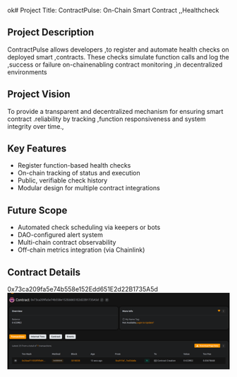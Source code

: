 ok# Project Title: ContractPulse: On-Chain Smart Contract ,,Healthcheck 

## Project Description

ContractPulse  allows developers ,to register and automate health checks on deployed smart ,contracts. These checks simulate function calls and log the  ,success or failure on-chainenabling contract monitoring ,in decentralized environments
 
## Project Vision 
 
To provide a transparent and decentralized mechanism for ensuring smart contract .reliability by tracking ,function responsiveness and system integrity over time.,

## Key Features

- Register function-based health checks
- On-chain tracking of status and execution
- Public, verifiable check history
- Modular design for multiple contract  integrations

## Future Scope

- Automated check scheduling via keepers or bots
- DAO-configured alert system
- Multi-chain contract observability 
- Off-chain metrics integration (via Chainlink)

## Contract Details
0x73ca209fa5e74b558e152Edd651E2d22B1735A5d
![alt text](image.png)

